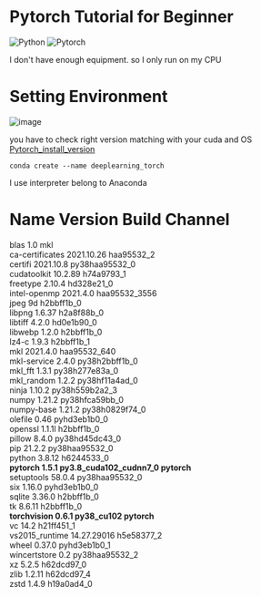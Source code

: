 # Pytorch Tutorial for Beginner

<img alt="Python" src ="https://img.shields.io/badge/Python-3776AB.svg?&style=for-the-badge&logo=Python&logoColor=white"/>
<img alt="Pytorch" src ="https://img.shields.io/badge/PyTorch-EE4C2C.svg?&style=for-the-badge&logo=Python&logoColor=white"/>

I don't have enough equipment. so I only run on my CPU

# Setting Environment

![image](https://user-images.githubusercontent.com/70086728/142720151-e874cb6d-3d28-457b-a081-c89515f8b47f.png)


you have to check right version matching with your cuda and OS
[Pytorch_install_version](!https://pytorch.org/get-started/locally/)


```
conda create --name deeplearning_torch
```

I use interpreter belong to Anaconda


# Name                    Version                   Build  Channel  
blas                      1.0                         mkl  
ca-certificates           2021.10.26           haa95532_2  
certifi                   2021.10.8        py38haa95532_0  
cudatoolkit               10.2.89              h74a9793_1  
freetype                  2.10.4               hd328e21_0  
intel-openmp              2021.4.0          haa95532_3556  
jpeg                      9d                   h2bbff1b_0  
libpng                    1.6.37               h2a8f88b_0  
libtiff                   4.2.0                hd0e1b90_0  
libwebp                   1.2.0                h2bbff1b_0  
lz4-c                     1.9.3                h2bbff1b_1  
mkl                       2021.4.0           haa95532_640  
mkl-service               2.4.0            py38h2bbff1b_0  
mkl_fft                   1.3.1            py38h277e83a_0  
mkl_random                1.2.2            py38hf11a4ad_0  
ninja                     1.10.2           py38h559b2a2_3  
numpy                     1.21.2           py38hfca59bb_0  
numpy-base                1.21.2           py38h0829f74_0  
olefile                   0.46               pyhd3eb1b0_0  
openssl                   1.1.1l               h2bbff1b_0  
pillow                    8.4.0            py38hd45dc43_0  
pip                       21.2.2           py38haa95532_0  
python                    3.8.12               h6244533_0  
**pytorch                   1.5.1           py3.8_cuda102_cudnn7_0    pytorch**  
setuptools                58.0.4           py38haa95532_0  
six                       1.16.0             pyhd3eb1b0_0  
sqlite                    3.36.0               h2bbff1b_0  
tk                        8.6.11               h2bbff1b_0  
**torchvision               0.6.1                py38_cu102    pytorch**  
vc                        14.2                 h21ff451_1  
vs2015_runtime            14.27.29016          h5e58377_2  
wheel                     0.37.0             pyhd3eb1b0_1  
wincertstore              0.2              py38haa95532_2  
xz                        5.2.5                h62dcd97_0  
zlib                      1.2.11               h62dcd97_4  
zstd                      1.4.9                h19a0ad4_0  
